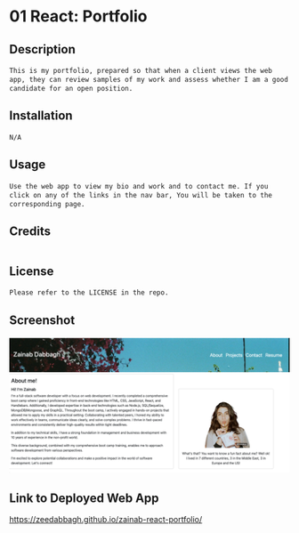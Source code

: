 # 01 React: Portfolio

## Description
```
This is my portfolio, prepared so that when a client views the web app, they can review samples of my work and assess whether I am a good candidate for an open position.
```
## Installation
```
N/A
```
## Usage
```
Use the web app to view my bio and work and to contact me. If you click on any of the links in the nav bar, You will be taken to the corresponding page.
```

## Credits
```
```
## License
```
Please refer to the LICENSE in the repo.
```
## Screenshot
![deployedSS](./src/assets/images/deployedSS.png)
## Link to Deployed Web App
https://zeedabbagh.github.io/zainab-react-portfolio/

